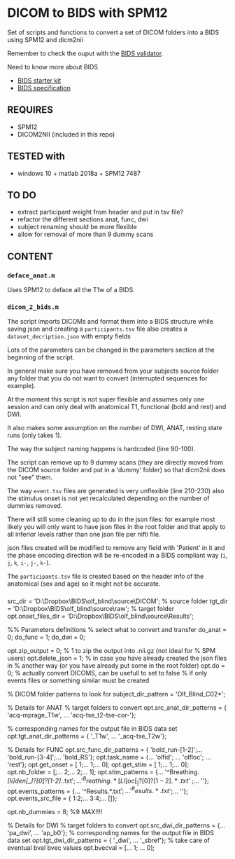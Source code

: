 # DICOM to BIDS with SPM12

Set of scripts and functions to convert a set of DICOM folders into a BIDS using SPM12 and dicm2nii

Remember to check the ouput with the [BIDS validator](https://bids-standard.github.io/bids-validator/).

Need to know more about BIDS
-   [BIDS starter kit](https://github.com/bids-standard/bids-starter-kit)
-   [BIDS specification](https://bids-specification.readthedocs.io/en/stable)

## REQUIRES
-   SPM12
-   DICOM2NII (included in this repo)

## TESTED with
-   windows 10 + matlab 2018a + SPM12 7487

## TO DO
-   extract participant weight from header and put in tsv file?
-   refactor the different sections anat, func, dwi
-   subject renaming should be more flexible
-   allow for removal of more than 9 dummy scans

## CONTENT

### `deface_anat.m`

Uses SPM12 to deface all the T1w of a BIDS.

### `dicom_2_bids.m`

The script imports DICOMs and format them into a BIDS structure while saving json and creating a `participants.tsv` file also creates a `dataset_decription.json` with empty fields

Lots of the parameters can be changed in the parameters section at the beginning of the script.

In general make sure you have removed from your subjects source folder any folder that you do not want to convert (interrupted sequences for example).

At the moment this script is not super flexible and assumes only one session and can only deal with anatomical T1, functional (bold and rest) and DWI.

It also makes some assumption on the number of DWI, ANAT, resting state runs (only takes 1).

The way the subject naming happens is hardcoded (line 90-100).

The script can remove up to 9 dummy scans (they are directly moved from the DICOM source folder and put in a 'dummy' folder) so that dicm2nii does not "see" them.

The way `event.tsv` files are generated is very unflexible (line 210-230) also the stimulus onset is not yet recalculated depending on the number of dummies removed.

There will still some cleaning up to do in the json files: for example most likely you will only want to have json files in the root folder and that apply to all inferior levels rather than one json file per nifti file.

json files created will be modified to remove any field with 'Patient' in it and the phase encoding direction will be re-encoded in a BIDS compliant way (`i`, `j`, `k`, `i-`, `j-`, `k-`).

The `participants.tsv` file is created based on the header info of the anatomical (sex and age) so it might not be accurate.



###


src_dir = 'D:\Dropbox\BIDS\olf_blind\source\DICOM'; % source folder
tgt_dir = 'D:\Dropbox\BIDS\olf_blind\source\raw'; % target folder
opt.onset_files_dir = 'D:\Dropbox\BIDS\olf_blind\source\Results';


%% Parameters definitions
% select what to convert and transfer
do_anat = 0;
do_func = 1;
do_dwi = 0;


opt.zip_output = 0; % 1 to zip the output into .nii.gz (not ideal for
% SPM users)
opt.delete_json = 1; % in case you have already created the json files in
% another way (or you have already put some in the root folder)
opt.do = 0; % actually convert DICOMS, can be usefull to set to false
% if only events files or something similar must be created


% DICOM folder patterns to look for
subject_dir_pattern = 'Olf_Blind_C02*';


% Details for ANAT
% target folders to convert
opt.src_anat_dir_patterns = {
    'acq-mprage_T1w', ...
    'acq-tse_t2-tse-cor-'};

% corresponding names for the output file in BIDS data set
opt.tgt_anat_dir_patterns = {
    '_T1w', ...
    '_acq-tse_T2w'};


% Details for FUNC
opt.src_func_dir_patterns = {
    'bold_run-[1-2]';...
    'bold_run-[3-4]';...
    'bold_RS'};
opt.task_name = {...
    'olfid'; ...
    'olfloc'; ...
    'rest'};
opt.get_onset = [
    1;...
    1;...
    0];
opt.get_stim = [
    1;...
    1;...
    0];
opt.nb_folder = [;...
    2;...
    2;...
    1];
opt.stim_patterns = {...
    '^Breathing.*[Ii]den[_]?[0]?[1-2].*.txt$'; ...
    '^Breathing.*[Ll]oc[_]?[0]?[1-2].*.txt$' ;...
    ''};
opt.events_patterns = {...
    '^Results.*.txt$';...
    '^Results.*.txt$';...
    ''};
opt.events_src_file = {
    1:2;...
    3:4;...
    []};

opt.nb_dummies = 8; %9 MAX!!!!


% Details for DWI
% target folders to convert
opt.src_dwi_dir_patterns = {...
    'pa_dwi', ...
    'ap_b0'};
% corresponding names for the output file in BIDS data set
opt.tgt_dwi_dir_patterns = {
    '_dwi', ...
    '_sbref'};
% take care of eventual bval bvec values
opt.bvecval = [...
    1; ...
    0];
